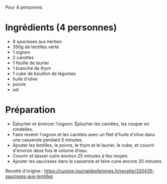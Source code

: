 Pour 4 personnes

# Ingrédients (4 personnes)
- 8 saucisses aux herbes
- 350g de lentilles verte
- 1 oignon
- 2 carottes
- 1 feuille de laurier
- 1 branche de thym
- 1 cube de bouillon de légumes
- huile d'olive
- poivre
- sel

# Préparation
- Éplucher et émincer l'oignon. Éplucher les carottes, les couper en rondelles.
- Faire revenir l'oignon et les carottes avec un filet d'huile d'olive dans une casserole pendant 5 minutes.
- Ajouter les lentilles, le poivre, le thym et le laurier, le cube, et couvrir d'environ deux fois le volume d'eau.
- Couvrir et laisser cuire environ 25 minutes à feu moyen.
- Ajouter les saucisses dans la casserole et faire cuire encore 20 minutes.

Recette d'origine : https://cuisine.journaldesfemmes.fr/recette/320435-saucisses-aux-lentilles
